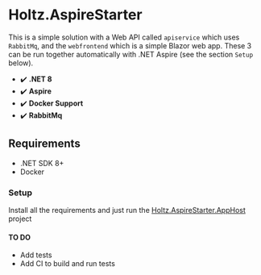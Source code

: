 # Holtz.AspireStarter

This is a simple solution with a Web API called `apiservice` which uses `RabbitMq`, and the `webfrontend` which is a simple Blazor web app. These 3 can be run together automatically with .NET Aspire (see the section `Setup` below).

- :heavy_check_mark: **.NET 8**
- :heavy_check_mark: **Aspire**
- :heavy_check_mark: **Docker Support**
- :heavy_check_mark: **RabbitMq**

## Requirements

- .NET SDK 8+
- Docker

### Setup

Install all the requirements and just run the [Holtz.AspireStarter.AppHost](./Holtz.AspireStarter.AppHost/) project

#### TO DO

- Add tests
- Add CI to build and run tests
